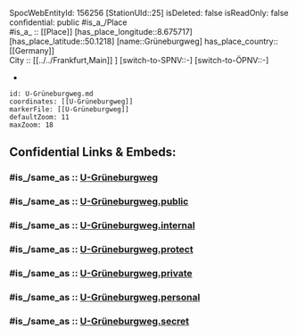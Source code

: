 ﻿---
location:
- 50.1218
- 8.675717
mapmarker: subway
mapzoom:
- 8
- 18
tags:
- geo/station/subway
type: Station
---

SpocWebEntityId: 156256
[StationUId::25] 
isDeleted: false
isReadOnly: false
confidential: public
#is_a_/Place  
#is_a_ :: [[Place]] 
[has_place_longitude::8.675717] 
[has_place_latitude::50.1218] 
[name::Grüneburgweg] 
has_place_country:: [[Germany]]  
City :: [[../../Frankfurt,Main]] ] 
[switch-to-SPNV::-] 
[switch-to-ÖPNV::-] 

-

```leaflet
id: U-Grüneburgweg.md
coordinates: [[U-Grüneburgweg]] 
markerFile: [[U-Grüneburgweg]] 
defaultZoom: 11 
maxZoom: 18
```


## Confidential Links & Embeds: 

### #is_/same_as :: [U-Grüneburgweg](U-Grüneburgweg.md) 

### #is_/same_as :: [U-Grüneburgweg.public](/_public/Earth/Continent/Europe/Europe~Central/Germany/Germany~West/Hessen/counties~Hessen/Frankfurt~Main/Stations-FFM~U/U-Grüneburgweg.public.md) 

### #is_/same_as :: [U-Grüneburgweg.internal](/_internal/Earth/Continent/Europe/Europe~Central/Germany/Germany~West/Hessen/counties~Hessen/Frankfurt~Main/Stations-FFM~U/U-Grüneburgweg.internal.md) 

### #is_/same_as :: [U-Grüneburgweg.protect](/_protect/Earth/Continent/Europe/Europe~Central/Germany/Germany~West/Hessen/counties~Hessen/Frankfurt~Main/Stations-FFM~U/U-Grüneburgweg.protect.md) 

### #is_/same_as :: [U-Grüneburgweg.private](/_private/Earth/Continent/Europe/Europe~Central/Germany/Germany~West/Hessen/counties~Hessen/Frankfurt~Main/Stations-FFM~U/U-Grüneburgweg.private.md) 

### #is_/same_as :: [U-Grüneburgweg.personal](/_personal/Earth/Continent/Europe/Europe~Central/Germany/Germany~West/Hessen/counties~Hessen/Frankfurt~Main/Stations-FFM~U/U-Grüneburgweg.personal.md) 

### #is_/same_as :: [U-Grüneburgweg.secret](/_secret/Earth/Continent/Europe/Europe~Central/Germany/Germany~West/Hessen/counties~Hessen/Frankfurt~Main/Stations-FFM~U/U-Grüneburgweg.secret.md)

